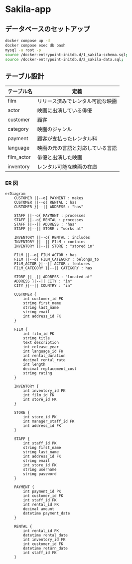 # Sakila-app

## データベースのセットアップ

```sh
docker compose up -d
docker compose exec db bash
mysql -u root -p
source /docker-entrypoint-initdb.d/1_sakila-schema.sql;
source /docker-entrypoint-initdb.d/2_sakila-data.sql;
```

## テーブル設計

| テーブル名 | 定義                             |
| ---------- | -------------------------------- |
| film       | リリース済みでレンタル可能な映画 |
| actor      | 映画に出演している俳優           |
| customer   | 顧客                             |
| category   | 映画のジャンル                   |
| payment    | 顧客が支払ったレンタル料         |
| language   | 映画の元の言語と対応している言語 |
| film_actor | 俳優と出演した映画               |
| inventory  | レンタル可能な映画の在庫         |

### ER 図

```mermaid
erDiagram
    CUSTOMER ||--o{ PAYMENT : makes
    CUSTOMER ||--o{ RENTAL : has
    CUSTOMER }|--|| ADDRESS : "has"

    STAFF ||--o{ PAYMENT : processes
    STAFF ||--o{ RENTAL : processes
    STAFF }|--|| ADDRESS : "has"
    STAFF }|--|| STORE : "works at"

    INVENTORY ||--o{ RENTAL : includes
    INVENTORY }|--|| FILM : contains
    INVENTORY }|--|| STORE : "stored in"

    FILM ||--o{ FILM_ACTOR : has
    FILM ||--o{ FILM_CATEGORY : belongs_to
    FILM_ACTOR }|--|| ACTOR : features
    FILM_CATEGORY }|--|| CATEGORY : has

    STORE }|--|| ADDRESS : "located at"
    ADDRESS }|--|| CITY : "in"
    CITY }|--|| COUNTRY : "in"

    CUSTOMER {
        int customer_id PK
        string first_name
        string last_name
        string email
        int address_id FK
    }

    FILM {
        int film_id PK
        string title
        text description
        int release_year
        int language_id FK
        int rental_duration
        decimal rental_rate
        int length
        decimal replacement_cost
        string rating
    }

    INVENTORY {
        int inventory_id PK
        int film_id FK
        int store_id FK
    }

    STORE {
        int store_id PK
        int manager_staff_id FK
        int address_id FK
    }

    STAFF {
        int staff_id PK
        string first_name
        string last_name
        int address_id FK
        string email
        int store_id FK
        string username
        string password
    }

    PAYMENT {
        int payment_id PK
        int customer_id FK
        int staff_id FK
        int rental_id FK
        decimal amount
        datetime payment_date
    }

    RENTAL {
        int rental_id PK
        datetime rental_date
        int inventory_id FK
        int customer_id FK
        datetime return_date
        int staff_id FK
    }
```
